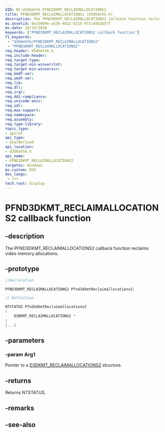 ```yaml
---
UID: NC:d3dkmthk.PFND3DKMT_RECLAIMALLOCATIONS2
title: PFND3DKMT_RECLAIMALLOCATIONS2 (d3dkmthk.h)
description: The PFND3DKMT_RECLAIMALLOCATIONS2 callback function reclaims video memory allocations.
ms.assetid: 0acb809e-a536-4422-b216-971cd4b3b57f
ms.date: 10/19/2018
keywords: ["PFND3DKMT_RECLAIMALLOCATIONS2 callback function"]
f1_keywords:
 - "d3dkmthk/PFND3DKMT_RECLAIMALLOCATIONS2"
 - "PFND3DKMT_RECLAIMALLOCATIONS2"
req.header: d3dkmthk.h
req.include-header:
req.target-type:
req.target-min-winverclnt:
req.target-min-winversvr:
req.kmdf-ver:
req.umdf-ver:
req.lib:
req.dll:
req.irql: 
req.ddi-compliance:
req.unicode-ansi:
req.idl:
req.max-support:
req.namespace:
req.assembly:
req.type-library: 
topic_type: 
- apiref
api_type: 
- UserDefined
api_location: 
- d3dkmthk.h
api_name: 
- PFND3DKMT_RECLAIMALLOCATIONS2
targetos: Windows
ms.custom: RS5
dev_langs:
 - c++
tech.root: display
---
```


# PFND3DKMT_RECLAIMALLOCATIONS2 callback function

## -description

The PFND3DKMT_RECLAIMALLOCATIONS2 callback function reclaims video memory allocations. 

## -prototype

```cpp
//Declaration

PFND3DKMT_RECLAIMALLOCATIONS2 Pfnd3dkmtReclaimallocations2; 

// Definition

NTSTATUS Pfnd3dkmtReclaimallocations2 
(
	D3DKMT_RECLAIMALLOCATIONS2 *
)
{...}

```

## -parameters

### -param Arg1

Pointer to a [D3DKMT_RECLAIMALLOCATIONS2](ns-d3dkmthk-_d3dkmt_reclaimallocations2.md) structure.

## -returns

Returns NTSTATUS.


## -remarks




## -see-also
